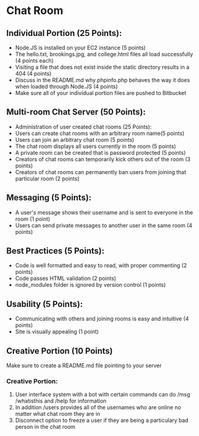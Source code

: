 # Chat Room

## Individual Portion (25 Points):
* Node.JS is installed on your EC2 instance (5 points)
* The hello.txt, brookings.jpg, and college.html files all load successfully (4 points each)
* Visiting a file that does not exist inside the static directory results in a 404 (4 points)
* Discuss in the README.md why phpinfo.php behaves the way it does when loaded through Node.JS (4 points)
* Make sure all of your individual portion files are pushed to Bitbucket
## Multi-room Chat Server (50 Points):
* Administration of user created chat rooms (25 Points):
* Users can create chat rooms with an arbitrary room name(5 points)
* Users can join an arbitrary chat room (5 points)
* The chat room displays all users currently in the room (5 points)
* A private room can be created that is password protected (5 points)
* Creators of chat rooms can temporarily kick others out of the room (3 points)
* Creators of chat rooms can permanently ban users from joining that particular room (2 points)
## Messaging (5 Points):
* A user's message shows their username and is sent to everyone in the room (1 point)
* Users can send private messages to another user in the same room (4 points)
## Best Practices (5 Points):
* Code is well formatted and easy to read, with proper commenting (2 points)
* Code passes HTML validation (2 points)
* node_modules folder is ignored by version control (1 points)
## Usability (5 Points):
* Communicating with others and joining rooms is easy and intuitive (4 points)
* Site is visually appealing (1 point)
## Creative Portion (10 Points)
Make sure to create a README.md file pointing to your server


### Creative Portion:
1. User interface system with a bot with certain commands
can do /msg /whatisthis and /help for information
2. In addition /users provides all of the usernames who are online
no matter what chat room they are in
3. Disconnect option to freeze a user if they are being a particulary
bad person in the chat room
